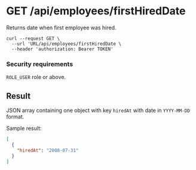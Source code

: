# GET /api/employees/firstHiredDate

Returns date when first employee was hired.

```
curl --request GET \
  --url 'URL/api/employees/firstHiredDate \
  --header 'authorization: Bearer TOKEN'
```

### Security requirements
`ROLE_USER` role or above.

## Result

JSON array containing one object with key `hiredAt` with date in `YYYY-MM-DD` format.

Sample result:

```json
[
  {
    "hiredAt": "2008-07-31"
  }
]
```
